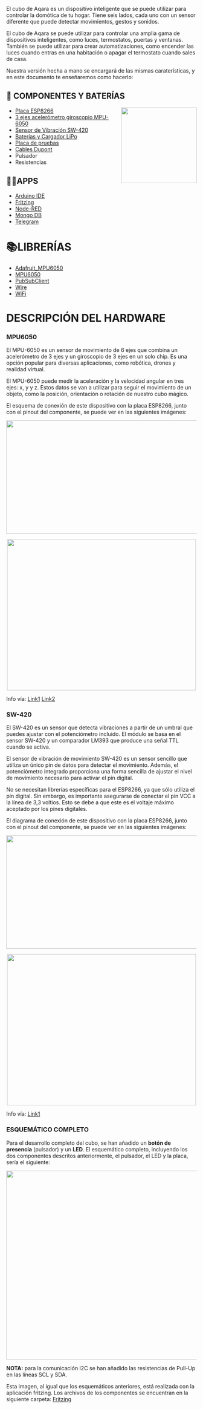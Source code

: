 El cubo de Aqara es un dispositivo inteligente que se puede utilizar para controlar la domótica de tu hogar. Tiene seis lados, cada uno con un sensor diferente que puede detectar movimientos, gestos y sonidos.

El cubo de Aqara se puede utilizar para controlar una amplia gama de dispositivos inteligentes, como luces, termostatos, puertas y ventanas. También se puede utilizar para crear automatizaciones, como encender las luces cuando entras en una habitación o apagar el termostato cuando sales de casa.

Nuestra versión hecha a mano se encargará de las mismas caraterísticas, y en este documento te enseñaremos como hacerlo:

🔌 COMPONENTES Y BATERÍAS
--------------------------

<img align="right" src="https://github.com/isbkch/esp32-aws-weather-station/blob/master/docs/esp-32.jpg?raw=true" style="max-width:100%;" height="200">

*   [Placa ESP8266](https://amzn.eu/d/aHI7mCz)
*   [3 ejes acelerómetro giroscopio MPU-6050](https://amzn.eu/d/f57rFlo) 
*   [Sensor de Vibración SW-420](https://amzn.eu/d/2fdRQOv) 
*   [Baterías y Cargador LiPo](https://amzn.eu/d/7FSwxyN)
*   [Placa de pruebas](https://amzn.eu/d/8O4BMnn)
*   [Cables Dupont](https://amzn.eu/d/6FpwoLk)
*   Pulsador
*   Resistencias

👨‍💻​APPS
------

*   [Arduino IDE](https://www.arduino.cc/en/software)
*   [Fritzing](https://fritzing.org/)
*   [Node-RED](https://nodered.org/)
*   [Mongo DB](https://www.mongodb.com/es)
*   [Telegram](https://web.telegram.org/)

📚LIBRERÍAS
==========
*   [Adafruit_MPU6050](https://github.com/adafruit/Adafruit_MPU6050)
*   [MPU6050](https://github.com/jrowberg/i2cdevlib/tree/master/Arduino/MPU6050)
*   [PubSubClient](https://www.arduinolibraries.info/libraries/pub-sub-client)
*   [Wire](https://github.com/espressif/arduino-esp32/tree/master/libraries/Wire)
*   [WiFi](https://github.com/espressif/arduino-esp32/tree/master/libraries/WiFi)



DESCRIPCIÓN DEL HARDWARE
==============================
### MPU6050
El MPU-6050 es un sensor de movimiento de 6 ejes que combina un acelerómetro de 3 ejes y un giroscopio de 3 ejes en un solo chip. Es una opción popular para diversas aplicaciones, como robótica, drones y realidad virtual.

El MPU-6050 puede medir la aceleración y la velocidad angular en tres ejes: x, y y z. Estos datos se van a utilizar para seguir el movimiento de un objeto, como la posición, orientación o rotación de nuestro cubo mágico.

El esquema de conexión de este dispositivo con la placa ESP8266, junto con el pinout del componente, se puede ver en las siguientes imágenes:

<p align="center">
<img src="https://github.com/eromerol/Smart-Cube-ESP8266/assets/124197400/46695a02-ad73-451e-aa2e-697742e766d3" width=600 height=300>

    
<p align="center">
<img src="https://github.com/eromerol/Smart-Cube-ESP8266/assets/124197400/9ef484c0-5d0d-419f-b800-3151b1fdcd97" width=500 height=400>


Info vía: [Link1](http://www.sinaptec.alomar.com.ar/2017/10/tutorial-23-esp8266-obtener-inclinacion.html)
          [Link2](https://randomnerdtutorials.com/esp8266-nodemcu-mpu-6050-accelerometer-gyroscope-arduino/)

### SW-420

El SW-420 es un sensor que detecta vibraciones a partir de un umbral que puedes ajustar con el potenciómetro incluido. El módulo se basa en el sensor SW-420 y un comparador LM393 que produce una señal TTL cuando se activa.

El sensor de vibración de movimiento SW-420 es un sensor sencillo que utiliza un único pin de datos para detectar el movimiento. Además, el potenciómetro integrado proporciona una forma sencilla de ajustar el nivel de movimiento necesario para activar el pin digital.

No se necesitan librerías específicas para el ESP8266, ya que sólo utiliza el pin digital. Sin embargo, es importante asegurarse de conectar el pin VCC a la línea de 3,3 voltios. Esto se debe a que este es el voltaje máximo aceptado por los pines digitales.

El diagrama de conexión de este dispositivo con la placa ESP8266, junto con el pinout del componente, se puede ver en las siguientes imágenes:

<p align="center">
<img src="https://github.com/eromerol/Smart-Cube-ESP8266/assets/124197400/22e217f5-1d83-432e-b3ff-43aa797a11b2" width=600 height=300>

<p align="center">
<img src="https://github.com/eromerol/Smart-Cube-ESP8266/assets/124197400/842322b1-bf7d-4206-b93c-53274cbb4ba2" width=500 height=400>


Info vía: [Link1](https://chewett.co.uk/blog/1849/using-the-sw-420-motion-vibration-sensor-with-a-wemos-d1-mini-esp8266/)


### ESQUEMÁTICO COMPLETO

Para el desarrollo completo del cubo, se han añadido un **botón de presencia** (pulsador) y un **LED**. El esquemático completo, incluyendo los dos componentes descritos anteriormente, el pulsador, el LED y la placa, sería el siguiente:
<p align="center">
<img src="https://github.com/eromerol/Smart-Cube-ESP8266/assets/145780382/a305d1a0-a08e-4393-8b93-d0e8f610e64b" width=900 height=500>

**NOTA:** para la comunicación I2C se han añadido las resistencias de Pull-Up en las líneas SCL y SDA.

Esta imagen, al igual que los esquemáticos anteriores, está realizada con la aplicación fritzing. Los archivos de los componentes se encuentran en la siguiente carpeta: [Fritzing](https://github.com/eromerol/Smart-Cube-ESP8266/tree/main/Fritzing)
